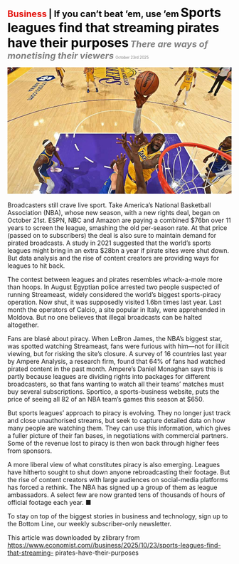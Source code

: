 <span style="color:#E3120B; font-size:14.9pt; font-weight:bold;">Business</span> <span style="color:#000000; font-size:14.9pt; font-weight:bold;">| If you can’t beat ’em, use ’em</span>
<span style="color:#000000; font-size:21.0pt; font-weight:bold;">Sports leagues find that streaming pirates have their purposes</span>
<span style="color:#808080; font-size:14.9pt; font-weight:bold; font-style:italic;">There are ways of monetising their viewers</span>
<span style="color:#808080; font-size:6.2pt;">October 23rd 2025</span>

![](../images/051_Sports_leagues_find_that_streaming_pirates_have_their_purpos/p0222_img01.jpeg)

Broadcasters still crave live sport. Take America’s National Basketball Association (NBA), whose new season, with a new rights deal, began on October 21st. ESPN, NBC and Amazon are paying a combined $76bn over 11 years to screen the league, smashing the old per-season rate. At that price (passed on to subscribers) the deal is also sure to maintain demand for pirated broadcasts. A study in 2021 suggested that the world’s sports leagues might bring in an extra $28bn a year if pirate sites were shut down. But data analysis and the rise of content creators are providing ways for leagues to hit back.

The contest between leagues and pirates resembles whack-a-mole more than hoops. In August Egyptian police arrested two people suspected of running Streameast, widely considered the world’s biggest sports-piracy operation. Now shut, it was supposedly visited 1.6bn times last year. Last month the operators of Calcio, a site popular in Italy, were apprehended in Moldova. But no one believes that illegal broadcasts can be halted altogether.

Fans are blasé about piracy. When LeBron James, the NBA’s biggest star, was spotted watching Streameast, fans were furious with him—not for illicit viewing, but for risking the site’s closure. A survey of 16 countries last year by Ampere Analysis, a research firm, found that 64% of fans had watched pirated content in the past month. Ampere’s Daniel Monaghan says this is partly because leagues are dividing rights into packages for different broadcasters, so that fans wanting to watch all their teams’ matches must buy several subscriptions. Sportico, a sports-business website, puts the price of seeing all 82 of an NBA team’s games this season at $650.

But sports leagues’ approach to piracy is evolving. They no longer just track and close unauthorised streams, but seek to capture detailed data on how many people are watching them. They can use this information, which gives a fuller picture of their fan bases, in negotiations with commercial partners. Some of the revenue lost to piracy is then won back through higher fees from sponsors.

A more liberal view of what constitutes piracy is also emerging. Leagues have hitherto sought to shut down anyone rebroadcasting their footage. But the rise of content creators with large audiences on social-media platforms has forced a rethink. The NBA has signed up a group of them as league ambassadors. A select few are now granted tens of thousands of hours of official footage each year. ■

To stay on top of the biggest stories in business and technology, sign up to the Bottom Line, our weekly subscriber-only newsletter.

This article was downloaded by zlibrary from https://www.economist.com//business/2025/10/23/sports-leagues-find-that-streaming- pirates-have-their-purposes